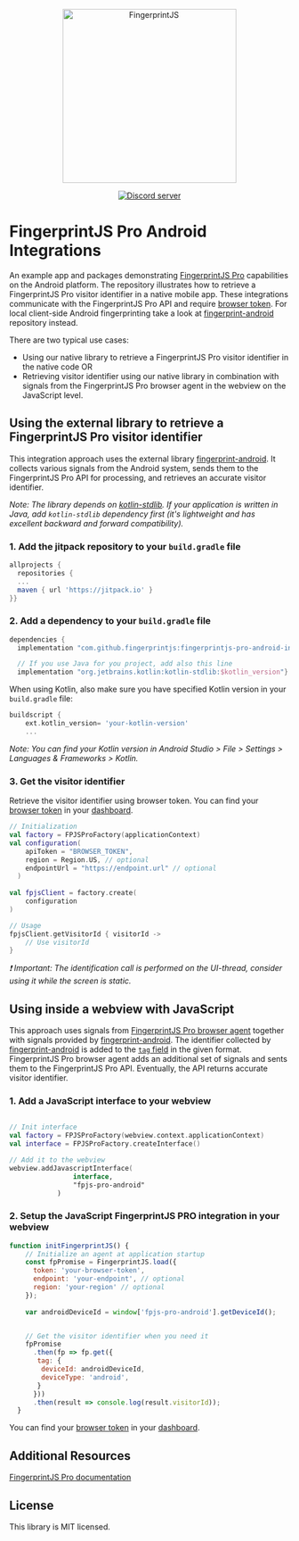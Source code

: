 <p align="center">
  <a href="https://fingerprintjs.com">
    <img src="https://user-images.githubusercontent.com/10922372/129346814-a4e95dbf-cd27-49aa-ae7c-f23dae63b792.png" alt="FingerprintJS" width="312px" />
  </a>
</p>
<p align="center">
  <a href="https://discord.gg/39EpE2neBg">
    <img src="https://img.shields.io/discord/852099967190433792?style=logo&label=Discord&logo=Discord&logoColor=white" alt="Discord server">
  </a>
</p>

# FingerprintJS Pro Android Integrations


An example app and packages demonstrating [FingerprintJS Pro](https://fingerprintjs.com/) capabilities on the Android platform. The repository illustrates how to retrieve a FingerprintJS Pro visitor identifier in a native mobile app. These integrations communicate with the FingerprintJS Pro API and require [browser token](https://dev.fingerprintjs.com/docs). For local client-side Android fingerprinting take a look at [fingerprint-android](https://github.com/fingerprintjs/fingerprint-android) repository instead.

There are two typical use cases:
- Using our native library to retrieve a FingerprintJS Pro visitor identifier in the native code OR
- Retrieving visitor identifier using our native library in combination with signals from the FingerprintJS Pro browser agent in the webview on the JavaScript level.

## Using the external library to retrieve a FingerprintJS Pro visitor identifier
This integration approach uses the external library [fingerprint-android](https://github.com/fingerprintjs/fingerprint-android). It collects various signals from the Android system, sends them to the FingerprintJS Pro API for processing, and retrieves an accurate visitor identifier.

*Note: The library depends on [kotlin-stdlib](https://kotlinlang.org/api/latest/jvm/stdlib/). If your application is written in Java, add `kotlin-stdlib` dependency first (it's lightweight and has excellent backward and forward compatibility).*

### 1. Add the jitpack repository to your `build.gradle` file

```gradle
allprojects {	
  repositories {
  ...
  maven { url 'https://jitpack.io' }	
}}
```

### 2. Add a dependency to your `build.gradle` file

```gradle
dependencies {
  implementation "com.github.fingerprintjs:fingerprintjs-pro-android-integrations-1.0" // TODO: check and fix version

  // If you use Java for you project, add also this line
  implementation "org.jetbrains.kotlin:kotlin-stdlib:$kotlin_version"}
```

When using Kotlin, also make sure you have specified Kotlin version in your `build.gradle` file:
```gradle
buildscript {
    ext.kotlin_version= 'your-kotlin-version'
    ...
```
*Note: You can find your Kotlin version in Android Studio > File > Settings > Languages & Frameworks > Kotlin.*

### 3. Get the visitor identifier

Retrieve the visitor identifier using browser token. You can find your [browser token](https://dev.fingerprintjs.com/docs) in your [dashboard](https://dashboard.fingerprintjs.com/subscriptions/).


```kotlin
// Initialization
val factory = FPJSProFactory(applicationContext)
val configuration(
    apiToken = "BROWSER_TOKEN",
    region = Region.US, // optional
    endpointUrl = "https://endpoint.url" // optional
  )
 
val fpjsClient = factory.create(
    configuration
)

// Usage
fpjsClient.getVisitorId { visitorId ->
    // Use visitorId
}
```

*❗ Important: The identification call is performed on the UI-thread, consider using it while the screen is static.*


## Using inside a webview with JavaScript

This approach uses signals from [FingerprintJS Pro browser agent](https://dev.fingerprintjs.com/docs/quick-start-guide#js-agent) together with signals provided by [fingerprint-android](https://github.com/fingerprintjs/fingerprint-android). The identifier collected by [fingerprint-android](https://github.com/fingerprintjs/fingerprint-android) is added to the [`tag` field](https://dev.fingerprintjs.com/docs#tagging-your-requests) in the given format. FingerprintJS Pro browser agent adds an additional set of signals and sents them to the FingerprintJS Pro API. Eventually, the API returns accurate visitor identifier.

### 1. Add a JavaScript interface to your webview

```kotlin

// Init interface
val factory = FPJSProFactory(webview.context.applicationContext)
val interface = FPJSProFactory.createInterface()

// Add it to the webview
webview.addJavascriptInterface(
                interface,
                "fpjs-pro-android"
            )
```

### 2. Setup the JavaScript FingerprintJS PRO integration in your webview

```js
function initFingerprintJS() {
    // Initialize an agent at application startup
    const fpPromise = FingerprintJS.load({
      token: 'your-browser-token',
      endpoint: 'your-endpoint', // optional
      region: 'your-region' // optional
    });
    
    var androidDeviceId = window['fpjs-pro-android'].getDeviceId();


    // Get the visitor identifier when you need it
    fpPromise
      .then(fp => fp.get({
       tag: {
        deviceId: androidDeviceId,
        deviceType: 'android',
       }
      }))
      .then(result => console.log(result.visitorId));
  }
```
You can find your [browser token](https://dev.fingerprintjs.com/docs) in your [dashboard](https://dashboard.fingerprintjs.com/subscriptions/).

## Additional Resources
[FingerprintJS Pro documentation](https://dev.fingerprintjs.com/docs)

## License
This library is MIT licensed.
